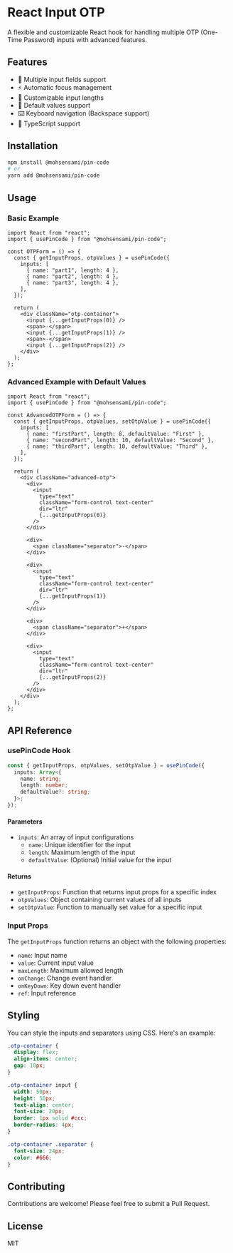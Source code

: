 # React Input OTP

A flexible and customizable React hook for handling multiple OTP (One-Time Password) inputs with advanced features.

## Features

- 🔄 Multiple input fields support
- ⚡ Automatic focus management
- 🔢 Customizable input lengths
- 💾 Default values support
- ⌨️ Keyboard navigation (Backspace support)
- 🎯 TypeScript support

## Installation

```bash
npm install @mohsensami/pin-code
# or
yarn add @mohsensami/pin-code
```

## Usage

### Basic Example

```tsx
import React from "react";
import { usePinCode } from "@mohsensami/pin-code";

const OTPForm = () => {
  const { getInputProps, otpValues } = usePinCode({
    inputs: [
      { name: "part1", length: 4 },
      { name: "part2", length: 4 },
      { name: "part3", length: 4 },
    ],
  });

  return (
    <div className="otp-container">
      <input {...getInputProps(0)} />
      <span>-</span>
      <input {...getInputProps(1)} />
      <span>-</span>
      <input {...getInputProps(2)} />
    </div>
  );
};
```

### Advanced Example with Default Values

```tsx
import React from "react";
import { usePinCode } from "@mohsensami/pin-code";

const AdvancedOTPForm = () => {
  const { getInputProps, otpValues, setOtpValue } = usePinCode({
    inputs: [
      { name: "firstPart", length: 8, defaultValue: "First" },
      { name: "secondPart", length: 10, defaultValue: "Second" },
      { name: "thirdPart", length: 10, defaultValue: "Third" },
    ],
  });

  return (
    <div className="advanced-otp">
      <div>
        <input
          type="text"
          className="form-control text-center"
          dir="ltr"
          {...getInputProps(0)}
        />
      </div>

      <div>
        <span className="separator">-</span>
      </div>

      <div>
        <input
          type="text"
          className="form-control text-center"
          dir="ltr"
          {...getInputProps(1)}
        />
      </div>

      <div>
        <span className="separator">+</span>
      </div>

      <div>
        <input
          type="text"
          className="form-control text-center"
          dir="ltr"
          {...getInputProps(2)}
        />
      </div>
    </div>
  );
};
```

## API Reference

### usePinCode Hook

```typescript
const { getInputProps, otpValues, setOtpValue } = usePinCode({
  inputs: Array<{
    name: string;
    length: number;
    defaultValue?: string;
  }>;
});
```

#### Parameters

- `inputs`: An array of input configurations
  - `name`: Unique identifier for the input
  - `length`: Maximum length of the input
  - `defaultValue`: (Optional) Initial value for the input

#### Returns

- `getInputProps`: Function that returns input props for a specific index
- `otpValues`: Object containing current values of all inputs
- `setOtpValue`: Function to manually set value for a specific input

### Input Props

The `getInputProps` function returns an object with the following properties:

- `name`: Input name
- `value`: Current input value
- `maxLength`: Maximum allowed length
- `onChange`: Change event handler
- `onKeyDown`: Key down event handler
- `ref`: Input reference

## Styling

You can style the inputs and separators using CSS. Here's an example:

```css
.otp-container {
  display: flex;
  align-items: center;
  gap: 10px;
}

.otp-container input {
  width: 50px;
  height: 50px;
  text-align: center;
  font-size: 20px;
  border: 1px solid #ccc;
  border-radius: 4px;
}

.otp-container .separator {
  font-size: 24px;
  color: #666;
}
```

## Contributing

Contributions are welcome! Please feel free to submit a Pull Request.

## License

MIT
